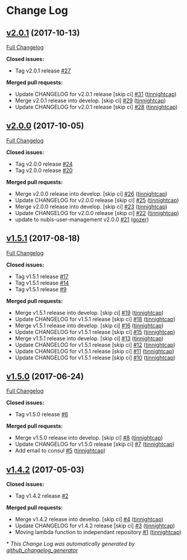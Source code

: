 # Change Log

## [v2.0.1](https://github.com/nubisproject/nubis-lambda-user-management/tree/v2.0.1) (2017-10-13)
[Full Changelog](https://github.com/nubisproject/nubis-lambda-user-management/compare/v2.0.0...v2.0.1)

**Closed issues:**

- Tag v2.0.1 release [\#27](https://github.com/nubisproject/nubis-lambda-user-management/issues/27)

**Merged pull requests:**

- Update CHANGELOG for v2.0.1 release \[skip ci\] [\#31](https://github.com/nubisproject/nubis-lambda-user-management/pull/31) ([tinnightcap](https://github.com/tinnightcap))
- Merge v2.0.1 release into develop. \[skip ci\] [\#29](https://github.com/nubisproject/nubis-lambda-user-management/pull/29) ([tinnightcap](https://github.com/tinnightcap))
- Update CHANGELOG for v2.0.1 release \[skip ci\] [\#28](https://github.com/nubisproject/nubis-lambda-user-management/pull/28) ([tinnightcap](https://github.com/tinnightcap))

## [v2.0.0](https://github.com/nubisproject/nubis-lambda-user-management/tree/v2.0.0) (2017-10-05)
[Full Changelog](https://github.com/nubisproject/nubis-lambda-user-management/compare/v1.5.1...v2.0.0)

**Closed issues:**

- Tag v2.0.0 release [\#24](https://github.com/nubisproject/nubis-lambda-user-management/issues/24)
- Tag v2.0.0 release [\#20](https://github.com/nubisproject/nubis-lambda-user-management/issues/20)

**Merged pull requests:**

- Merge v2.0.0 release into develop. \[skip ci\] [\#26](https://github.com/nubisproject/nubis-lambda-user-management/pull/26) ([tinnightcap](https://github.com/tinnightcap))
- Update CHANGELOG for v2.0.0 release \[skip ci\] [\#25](https://github.com/nubisproject/nubis-lambda-user-management/pull/25) ([tinnightcap](https://github.com/tinnightcap))
- Merge v2.0.0 release into develop. \[skip ci\] [\#23](https://github.com/nubisproject/nubis-lambda-user-management/pull/23) ([tinnightcap](https://github.com/tinnightcap))
- Update CHANGELOG for v2.0.0 release \[skip ci\] [\#22](https://github.com/nubisproject/nubis-lambda-user-management/pull/22) ([tinnightcap](https://github.com/tinnightcap))
- update to nubis-user-management v2.0.0 [\#21](https://github.com/nubisproject/nubis-lambda-user-management/pull/21) ([gozer](https://github.com/gozer))

## [v1.5.1](https://github.com/nubisproject/nubis-lambda-user-management/tree/v1.5.1) (2017-08-18)
[Full Changelog](https://github.com/nubisproject/nubis-lambda-user-management/compare/v1.5.0...v1.5.1)

**Closed issues:**

- Tag v1.5.1 release [\#17](https://github.com/nubisproject/nubis-lambda-user-management/issues/17)
- Tag v1.5.1 release [\#14](https://github.com/nubisproject/nubis-lambda-user-management/issues/14)
- Tag v1.5.1 release [\#9](https://github.com/nubisproject/nubis-lambda-user-management/issues/9)

**Merged pull requests:**

- Merge v1.5.1 release into develop. \[skip ci\] [\#19](https://github.com/nubisproject/nubis-lambda-user-management/pull/19) ([tinnightcap](https://github.com/tinnightcap))
- Update CHANGELOG for v1.5.1 release \[skip ci\] [\#18](https://github.com/nubisproject/nubis-lambda-user-management/pull/18) ([tinnightcap](https://github.com/tinnightcap))
- Merge v1.5.1 release into develop. \[skip ci\] [\#16](https://github.com/nubisproject/nubis-lambda-user-management/pull/16) ([tinnightcap](https://github.com/tinnightcap))
- Update CHANGELOG for v1.5.1 release \[skip ci\] [\#15](https://github.com/nubisproject/nubis-lambda-user-management/pull/15) ([tinnightcap](https://github.com/tinnightcap))
- Merge v1.5.1 release into develop. \[skip ci\] [\#13](https://github.com/nubisproject/nubis-lambda-user-management/pull/13) ([tinnightcap](https://github.com/tinnightcap))
- Update CHANGELOG for v1.5.1 release \[skip ci\] [\#12](https://github.com/nubisproject/nubis-lambda-user-management/pull/12) ([tinnightcap](https://github.com/tinnightcap))
- Update CHANGELOG for v1.5.1 release \[skip ci\] [\#11](https://github.com/nubisproject/nubis-lambda-user-management/pull/11) ([tinnightcap](https://github.com/tinnightcap))
- Update CHANGELOG for v1.5.1 release \[skip ci\] [\#10](https://github.com/nubisproject/nubis-lambda-user-management/pull/10) ([tinnightcap](https://github.com/tinnightcap))

## [v1.5.0](https://github.com/nubisproject/nubis-lambda-user-management/tree/v1.5.0) (2017-06-24)
[Full Changelog](https://github.com/nubisproject/nubis-lambda-user-management/compare/v1.4.2...v1.5.0)

**Closed issues:**

- Tag v1.5.0 release [\#6](https://github.com/nubisproject/nubis-lambda-user-management/issues/6)

**Merged pull requests:**

- Merge v1.5.0 release into develop. \[skip ci\] [\#8](https://github.com/nubisproject/nubis-lambda-user-management/pull/8) ([tinnightcap](https://github.com/tinnightcap))
- Update CHANGELOG for v1.5.0 release \[skip ci\] [\#7](https://github.com/nubisproject/nubis-lambda-user-management/pull/7) ([tinnightcap](https://github.com/tinnightcap))
- Add email to consul [\#5](https://github.com/nubisproject/nubis-lambda-user-management/pull/5) ([tinnightcap](https://github.com/tinnightcap))

## [v1.4.2](https://github.com/nubisproject/nubis-lambda-user-management/tree/v1.4.2) (2017-05-03)
**Closed issues:**

- Tag v1.4.2 release [\#2](https://github.com/nubisproject/nubis-lambda-user-management/issues/2)

**Merged pull requests:**

- Merge v1.4.2 release into develop. \[skip ci\] [\#4](https://github.com/nubisproject/nubis-lambda-user-management/pull/4) ([tinnightcap](https://github.com/tinnightcap))
- Update CHANGELOG for v1.4.2 release \[skip ci\] [\#3](https://github.com/nubisproject/nubis-lambda-user-management/pull/3) ([tinnightcap](https://github.com/tinnightcap))
- Moving lambda function to independant repository [\#1](https://github.com/nubisproject/nubis-lambda-user-management/pull/1) ([tinnightcap](https://github.com/tinnightcap))



\* *This Change Log was automatically generated by [github_changelog_generator](https://github.com/skywinder/Github-Changelog-Generator)*
